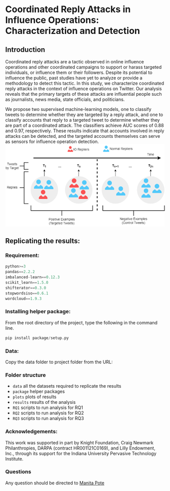 # **Coordinated Reply Attacks in Influence Operations: Characterization and Detection**

## Introduction
Coordinated reply attacks are a tactic observed in online influence operations and other coordinated campaigns to support or harass targeted individuals, or influence them or their followers.
Despite its potential to influence the public, past studies have yet to analyze or provide a methodology to detect this tactic.
In this study, we characterize coordinated reply attacks in the context of influence operations on Twitter. 
Our analysis reveals that the primary targets of these attacks are influential people such as journalists, news media, state officials, and politicians. 

We propose two supervised machine-learning models, one to classify tweets to determine whether they are targeted by a reply attack, and one to classify accounts that reply to a targeted tweet to determine whether they are part of a coordinated attack. 
The classifiers achieve AUC scores of 0.88 and 0.97, respectively. 
These results indicate that accounts involved in reply attacks can be detected, and the targeted accounts themselves can serve as sensors for influence operation detection. 
![](dataset.png)

## Replicating the results:

### Requirement:
```python
python>=3
pandas==2.2.2
imbalanced-learn==0.12.3
scikit_learn==1.5.0
shifterator==0.3.0
stopwordsiso==0.6.1
wordcloud==1.9.3
```

### Installing helper package:
From the root directory of the project, type the following in the command line.
```python
pip install package/setup.py
```

### Data:
Copy the data folder to project folder from the URL:
[](Link)

### Folder structure
- ```data``` all the datasets required to replicate the results
- ```package``` helper packages
- ```plots``` plots of results
- ```results``` results of the analysis
- ```RQ1``` scripts to run analysis for RQ1
- ```RQ2``` scripts to run analysis for RQ2
- ```RQ3``` scripts to run analysis for RQ3

### Acknowledgements:
This work  was  supported  in  part  by  Knight Foundation,  Craig Newmark Philanthropies, DARPA (contract HR001121C0169), and Lilly Endowment, Inc., through its support for the Indiana University Pervasive Technology Institute.

### Questions
Any question should be directed to [Manita Pote](https://manitapote.github.io/)
